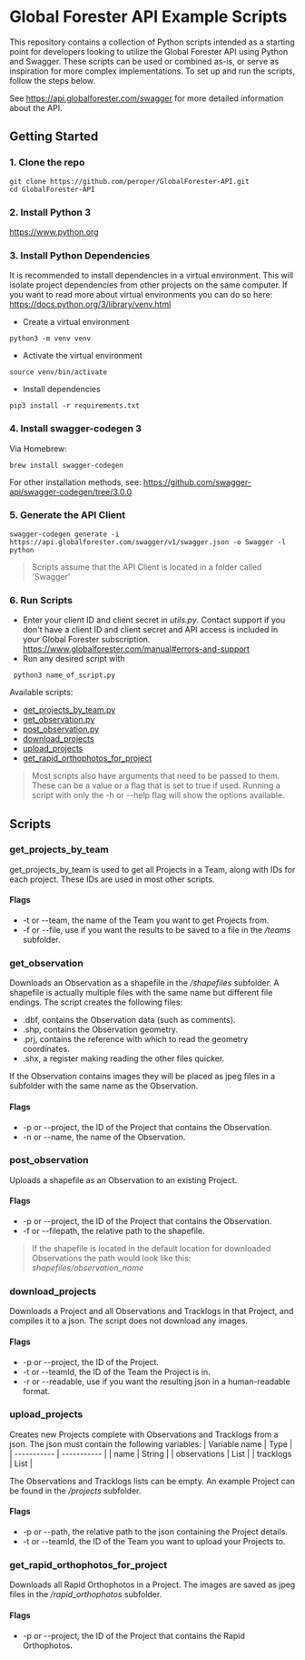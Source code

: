 # Global Forester API Example Scripts

This repository contains a collection of Python scripts intended as a starting point for developers looking to utilize the Global Forester API using Python and Swagger. These scripts can be used or combined as-is, or serve as inspiration for more complex implementations. To set up and run the scripts, follow the steps below.

See https://api.globalforester.com/swagger for more detailed information about the API.

## Getting Started

### 1. Clone the repo
```shell
git clone https://github.com/peroper/GlobalForester-API.git
cd GlobalForester-API
```

### 2. Install Python 3
https://www.python.org

### 3. Install Python Dependencies

It is recommended to install dependencies in a virtual environment. This will isolate project dependencies from other projects on the same computer. If you want to read more about virtual environments you can do so here: https://docs.python.org/3/library/venv.html

* Create a virtual environment
```shell
python3 -m venv venv
```

* Activate the virtual environment
```shell
source venv/bin/activate
```

* Install dependencies
```shell
pip3 install -r requirements.txt
```

### 4. Install swagger-codegen 3
Via Homebrew:
```shell
brew install swagger-codegen
```
For other installation methods, see: https://github.com/swagger-api/swagger-codegen/tree/3.0.0

### 5. Generate the API Client

```shell
swagger-codegen generate -i https://api.globalforester.com/swagger/v1/swagger.json -o Swagger -l python
```

> Scripts assume that the API Client is located in a folder called 'Swagger'

### 6. Run Scripts

* Enter your client ID and client secret in _utils.py_. Contact support if you don't have a client ID and client secret and API access is included in your Global Forester subscription. https://www.globalforester.com/manual#errors-and-support
* Run any desired script with
```shell
 python3 name_of_script.py
 ```

 Available scripts:

- [get_projects_by_team.py](#get_projects_by_team)
- [get_observation.py](#get_observation)
- [post_observation.py](#post_observation)
- [download_projects](#download_projects)
- [upload_projects](#upload_projects)
- [get_rapid_orthophotos_for_project](#get_rapid_orthophotos_for_project)

> Most scripts also have arguments that need to be passed to them. These can be a value or a flag that is set to true if used. Running a script with only the -h or --help flag will show the options available.

## Scripts

### get_projects_by_team

get_projects_by_team is used to get all Projects in a Team, along with IDs for each project. These IDs are used in most other scripts.

#### Flags

- -t or --team, the name of the Team you want to get Projects from.
- -f or --file, use if you want the results to be saved to a file in the _/teams_ subfolder.

### get_observation

Downloads an Observation as a shapefile in the _/shapefiles_ subfolder. A shapefile is actually multiple files with the same name but different file endings. The script creates the following files:

- .dbf, contains the Observation data (such as comments).
- .shp, contains the Observation geometry.
- .prj, contains the reference with which to read the geometry coordinates.
- .shx, a register making reading the other files quicker.

If the Observation contains images they will be placed as jpeg files in a subfolder with the same name as the Observation.

#### Flags

- -p or --project, the ID of the Project that contains the Observation.
- -n or --name, the name of the Observation.

### post_observation

Uploads a shapefile as an Observation to an existing Project.

#### Flags

- -p or --project, the ID of the Project that contains the Observation.
- -f or --filepath, the relative path to the shapefile.

> If the shapefile is located in the default location for downloaded Observations the path would look like this: _shapefiles/observation_name_

### download_projects

Downloads a Project and all Observations and Tracklogs in that Project, and compiles it to a json. The script does not download any images.

#### Flags

- -p or --project, the ID of the Project.
- -t or --teamId, the ID of the Team the Project is in.
- -r or --readable, use if you want the resulting json in a human-readable format.

### upload_projects

Creates new Projects complete with Observations and Tracklogs from a json. The json must contain the following variables:
| Variable name | Type |
| ----------- | ----------- |
| name | String |
| observations | List |
| tracklogs | List |

The Observations and Tracklogs lists can be empty. An example Project can be found in the _/projects_ subfolder.

#### Flags

- -p or --path, the relative path to the json containing the Project details.
- -t or --teamId, the ID of the Team you want to upload your Projects to.

### get_rapid_orthophotos_for_project

Downloads all Rapid Orthophotos in a Project. The images are saved as jpeg files in the _/rapid_orthophotos_ subfolder.

#### Flags

- -p or --project, the ID of the Project that contains the Rapid Orthophotos.
